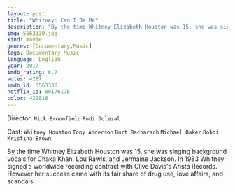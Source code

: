 ```yaml
---
layout: post
title: "Whitney: Can I Be Me"
description: "By the time Whitney Elizabeth Houston was 15, she was singing background vocals for Chaka Khan, Lou Rawls, and Jermaine Jackson. In 1983 Whitney signed a worldwide recording contract with Clive Davis's Arista Records. However her success came with its fair share of drug use, love affairs, and scandals..."
img: 5563330.jpg
kind: movie
genres: [Documentary,Music]
tags: Documentary Music 
language: English
year: 2017
imdb_rating: 6.7
votes: 4287
imdb_id: 5563330
netflix_id: 80176176
color: 432818
---
```

Director: `Nick Broomfield` `Rudi Dolezal`  

Cast: `Whitney Houston` `Tony Anderson` `Burt Bacharach` `Michael Baker` `Bobbi Kristina Brown` 

By the time Whitney Elizabeth Houston was 15, she was singing background vocals for Chaka Khan, Lou Rawls, and Jermaine Jackson. In 1983 Whitney signed a worldwide recording contract with Clive Davis's Arista Records. However her success came with its fair share of drug use, love affairs, and scandals.